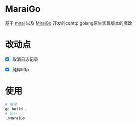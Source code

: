 # MaraiGo

基于 [mirai](https://github.com/mamoe/mirai) 以及 [MiraiGo](https://github.com/Mrs4s/MiraiGo) 开发的cqhttp golang原生实现版本的魔改

# 改动点

- [x] 取消日志记录

- [x] 纯粹http


# 使用

```bash
# 编译
go build .
# 运行
./MaraiGo
```
